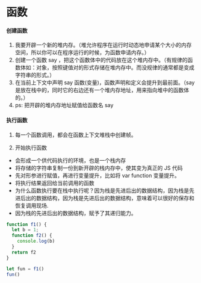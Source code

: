 # 函数

#### 创建函数
1. 我要开辟一个新的堆内存。（堆允许程序在运行时动态地申请某个大小的内存空间，所以你可以在程序运行的时候，为函数申请内存。）
2. 创建一个函数 say ，把这个函数体中的代码放在这个堆内存中。（有规律的函数体如：对象，按照键值对的形式存储在堆内存中。而没规律的通常都是变成字符串的形式。）
3. 在当前上下文中声明 say 函数(变量)，函数声明和定义会提升到最前面。（say 是放在栈中的，同时它的右边还有一个堆内存地址，用来指向堆中的函数体的。）
4. ps: 把开辟的堆内存地址赋值给函数名 say

#### 执行函数
1. 每一个函数调用，都会在函数上下文堆栈中创建帧。

2. 开始执行函数

- 会形成一个供代码执行的环境，也是一个栈内存
- 将存储的字符串复制一份到新开辟的栈内存中，使其变为真正的 JS 代码
- 先对形参进行赋值，再进行变量提升，比如将 var function 变量提升。
- 将执行结果返回给当前调用的函数
- 为什么函数执行要在栈中执行呢？因为栈是先进后出的数据结构，因为栈是先进后出的数据结构，因为栈是先进后出的数据结构，意味着可以很好的保存和恢复调用现场.
- 因为栈的先进后出的数据结构，赋予了其递归能力。

```javascript
function f1() {
  let b = 1;
  function f2() {
    console.log(b)
  }
  return f2
}

let fun = f1()
fun()
```

